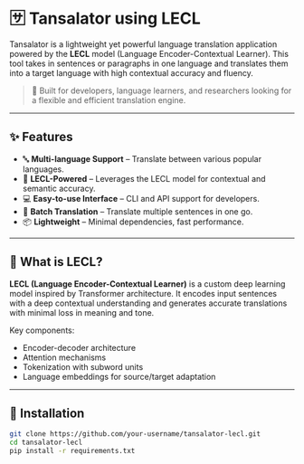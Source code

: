# 🈂️ Tansalator using LECL

Tansalator is a lightweight yet powerful language translation application powered by the **LECL** model (Language Encoder-Contextual Learner). This tool takes in sentences or paragraphs in one language and translates them into a target language with high contextual accuracy and fluency.

> 🚀 Built for developers, language learners, and researchers looking for a flexible and efficient translation engine.

---

## ✨ Features

- 🔤 **Multi-language Support** – Translate between various popular languages.
- 🧠 **LECL-Powered** – Leverages the LECL model for contextual and semantic accuracy.
- 💻 **Easy-to-use Interface** – CLI and API support for developers.
- 🔁 **Batch Translation** – Translate multiple sentences in one go.
- 📦 **Lightweight** – Minimal dependencies, fast performance.

---

## 🧠 What is LECL?

**LECL (Language Encoder-Contextual Learner)** is a custom deep learning model inspired by Transformer architecture. It encodes input sentences with a deep contextual understanding and generates accurate translations with minimal loss in meaning and tone.

Key components:
- Encoder-decoder architecture
- Attention mechanisms
- Tokenization with subword units
- Language embeddings for source/target adaptation

---

## 🔧 Installation

```bash
git clone https://github.com/your-username/tansalator-lecl.git
cd tansalator-lecl
pip install -r requirements.txt
